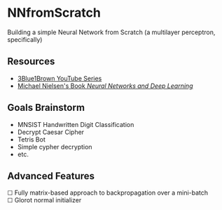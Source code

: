 # NNfromScratch
Building a simple Neural Network from Scratch (a multilayer perceptron, specifically)

## Resources
- [3Blue1Brown YouTube Series](https://www.youtube.com/playlist?list=PLZHQObOWTQDNU6R1_67000Dx_ZCJB-3pi)
- [Michael Nielsen's Book *Neural Networks and Deep Learning*](http://neuralnetworksanddeeplearning.com/)

## Goals Brainstorm
- MNSIST Handwritten Digit Classification
- Decrypt Caesar Cipher
- Tetris Bot
- Simple cypher decryption
- etc.

## Advanced Features
&#9744; Fully matrix-based approach to backpropagation over a mini-batch    
&#9744; Glorot normal initializer
